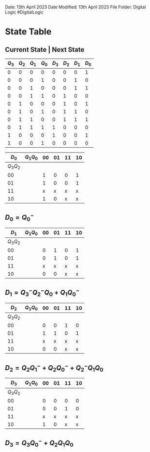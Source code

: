 Date: 13th April 2023
Date Modified: 13th April 2023
File Folder: Digital Logic
#DigitalLogic

# State Table


## Current State    |    Next State
| $Q_3$ | $Q_2$ | $Q_1$ | $Q_0$ | $D_3$ | $D_2$ | $D_1$ | $D_0$ |
| ----- | ----- | ----- | ----- | ----- | ----- | ----- | ----- |
| 0     | 0     | 0     | 0     | 0     | 0     | 0     | 1     |
| 0     | 0     | 0     | 1     | 0     | 0     | 1     | 0     |
| 0     | 0     | 1     | 0     | 0     | 0     | 1     | 1     |
| 0     | 0     | 1     | 1     | 0     | 1     | 0     | 0     |
| 0     | 1     | 0     | 0     | 0     | 1     | 0     | 1     |
| 0     | 1     | 0     | 1     | 0     | 1     | 1     | 0     |
| 0     | 1     | 1     | 0     | 0     | 1     | 1     | 1     |
| 0     | 1     | 1     | 1     | 1     | 0     | 0     | 0     |
| 1     | 0     | 0     | 0     | 1     | 0     | 0     | 1     |
| 1     | 0     | 0     | 1     | 0     | 0     | 0     | 0     |


| $D_0$    | $Q_1Q_0$ | 00  | 01  | 11  | 10  |
| -------- | -------- | --- | --- | --- | --- |
| $Q_3Q_2$ |          |     |     |     |     |
| 00       |          | 1   | 0   | 0   | 1   |
| 01       |          | 1   | 0   | 0   | 1   |
| 11       |          | x   | x   | x   | x   |
| 10       |          | 1   | 0   | x   | x   | 

## $D_0= Q_0^-$

| $D_1$    | $Q_1Q_0$ | 00  | 01  | 11  | 10  |
| -------- | -------- | --- | --- | --- | --- |
| $Q_3Q_2$ |          |     |     |     |     |
| 00       |          | 0   | 1   | 0   | 1   |
| 01       |          | 0   | 1   | 0   | 1   |
| 11       |          | x   | x   | x   | x   |
| 10       |          | 0   | 0   | x   | x    |

## $D_1=Q_3^-Q_2^-Q_0 + Q_1Q_0^-$


| $D_2$    | $Q_1Q_0$ | 00  | 01  | 11  | 10  |
| -------- | -------- | --- | --- | --- | --- |
| $Q_3Q_2$ |          |     |     |     |     |
| 00       |          | 0   | 0   | 1   | 0   |
| 01       |          | 1   | 1   | 0   | 1   |
| 11       |          | x   | x   | x   | x   |
| 10       |          | 0   | 0   | x   | x   |

## $D_2=Q_2Q_1^-+Q_2Q_0^-+Q_2^-Q_1Q_0$


| $D_3$    | $Q_1Q_0$ | 00  | 01  | 11  | 10  |
| -------- | -------- | --- | --- | --- | --- |
| $Q_3Q_2$ |          |     |     |     |     |
| 00       |          | 0   | 0   | 0   | 0   |
| 01       |          | 0   | 0   | 1   | 0   |
| 11       |          | x   | x   | x   | x   |
| 10       |          | 1   | 0   | x   | x   |

## $D_3=Q_3Q_0^-+Q_2Q_1Q_0$
